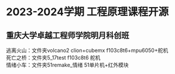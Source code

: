 # 2023-2024学期 工程原理课程开源  
## 重庆大学卓越工程师学院明月科创班  
逃离火山：文件夹volcano2 clion+cubemx f103c8t6+mpu6050+舵机  
死亡之桥：文件夹5_17test f103c8t6 舵机  
情绪小车：文件夹51remake_情绪 51单片机+红外模块  